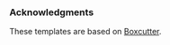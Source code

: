 ### Acknowledgments

These templates are based on [Boxcutter](https://github.com/boxcutter/ubuntu).
